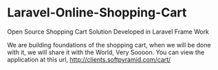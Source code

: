Laravel-Online-Shopping-Cart
============================

Open Source Shopping Cart Solution Developed in Laravel Frame Work

We are building foundations of the shopping cart, when we will be done with it, we will share it with the World, Very Soooon.
You can view the application at this url, http://clients.softpyramid.com/cart/

